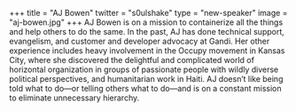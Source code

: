 +++
title = "AJ Bowen"
twitter = "s0ulshake"
type = "new-speaker"
image = "aj-bowen.jpg"
+++
AJ Bowen is on a mission to containerize all the things and help others to do the same. In the past, AJ has done technical support, evangelism, and customer and developer advocacy at Gandi. Her other experience includes heavy involvement in the Occupy movement in Kansas City, where she discovered the delightful and complicated world of horizontal organization in groups of passionate people with wildly diverse political perspectives, and humanitarian work in Haiti. AJ doesn’t like being told what to do—or telling others what to do—and is on a constant mission to eliminate unnecessary hierarchy.